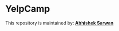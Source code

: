 # YelpCamp

This repository is maintained by:
**[Abhishek Sarwan](https://github.com/abhisheksarwan)**
